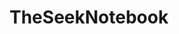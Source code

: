 # TheSeekNotebook

<img src="https://img.shields.io/badge/coverage-A-brightgreen.svg" width="30px" height="10px">

